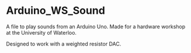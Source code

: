# Arduino_WS_Sound
A file to play sounds from an Arduino Uno. Made for a hardware workshop at the University of Waterloo.

Designed to work with a weighted resistor DAC.
